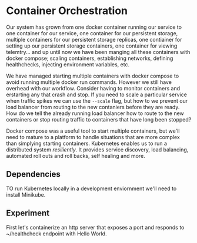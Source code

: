 # Container Orchestration

Our system has grown from one docker container running our service to one container for our service, one container for our persistent storage, multiple containers for our persistent storage replicas, one contiainer for setting up our persistent storage containers, one container for viewing telemtry... and up until now we have been manging all these containers with docker compose; scaling containers, establishing networks, defining healthchecks, injecting environment variables, etc.

We have managed starting multiple containers with docker compose to avoid running multiple docker run commands. However we still have overhead with our workflow. Consider having to monitor containers and erstarting any that crash and stop. If you need to scale a particular service when traffic spikes we can use the `--scale` flag, but how to we prevent our load balancer from routing to the new contaniers before they are ready. How do we tell the already running load balancer how to route to the new containers or stop routing traffic to containers that have long been stopped?

Docker compose was a useful tool to start multiple containers, but we'll need to mature to a platform to handle situations that are more complex than simplying starting containers. Kubernetes enables us to run a distributed system _resiliently_. It provides service discovery, load balancing, automated roll outs and roll backs, self healing and more.

## Dependencies

TO run Kubernetes locally in a development enviornment we'll need to install Minikube.

## Experiment

First let's containerize an http server that exposes a port and responds to ~/healthcheck endpoint with Hello World.
